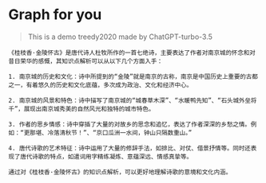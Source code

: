 # Graph for you 

> This is a demo treedy2020 made by ChatGPT-turbo-3.5

```markmap
《桂枝香·金陵怀古》是唐代诗人杜牧所作的一首七绝诗，主要表达了作者对南京城的怀念和对昔日荣华的感慨，其知识点解析可以从以下几个方面入手：

1. 南京城的历史和文化：诗中所提到的“金陵”就是南京的古称，南京是中国历史上重要的古都之一，有着悠久的历史和文化底蕴，多次成为政治、文化和经济中心。

2. 南京城的风景和特色：诗中描写了南京城的“城春草木深”、“水暖鸭先知”、“石头城外垒将千”，展现出南京城秀美的自然风光和独特的城市特色。

3. 作者的思乡情感：诗中穿插了大量的对故乡的思念和追忆，表达了作者深深的乡愁之情。例如：“更那堪、冷落清秋节！”、“京口瓜洲一水间，钟山只隔数重山。”

4. 唐代诗歌的艺术特征：诗中运用了大量的修辞手法，如排比、对仗、借景抒情等。同时还表现了唐代诗歌的特点，如遣词用字精练凝炼、意蕴深远、情感真挚等。

通过对《桂枝香·金陵怀古》的知识点解析，可以更好地理解诗歌的意境和文化内涵。
```